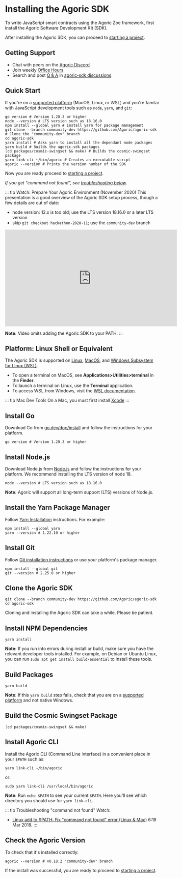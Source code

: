 # Installing the Agoric SDK

To write JavaScript smart contracts using the Agoric Zoe framework, first install the Agoric Software
Development Kit (SDK).

After installing the Agoric SDK, you can proceed to [starting a project](./start-a-project.md).

## Getting Support

- Chat with peers on the [Agoric Discord](https://agoric.com/discord)
- Join weekly [Office Hours](https://github.com/Agoric/agoric-sdk/wiki/Office-Hours)
- Search and post [Q & A](https://github.com/Agoric/agoric-sdk/discussions/categories/q-a) in [agoric-sdk discussions](https://github.com/Agoric/agoric-sdk/discussions)

## Quick Start

If you're on a [supported platform](#platform-linux-shell-or-equivalent) (MacOS, Linux, or WSL) and you're familar with JavaScript development tools such as `node`, `yarn`, and `git`:

```shell
go version # Version 1.20.3 or higher
node --version # LTS version such as 18.16.0
npm install --global yarn # Install yarn for package management
git clone --branch community-dev https://github.com/Agoric/agoric-sdk # Clone the "community-dev" branch
cd agoric-sdk
yarn install # Asks yarn to install all the dependant node packages
yarn build # Builds the agoric-sdk packages
(cd packages/cosmic-swingset && make) # Builds the cosmic-swingset package
yarn link-cli ~/bin/agoric # Creates an executable script
agoric --version # Prints the version number of the SDK
```

Now you are ready proceed to [starting a project](./start-a-project.md).

_If you get "command not found", see [troubleshooting below](#install-agoric-cli)._

::: tip Watch: Prepare Your Agoric Environment (November 2020)
This presentation is a good overview of the Agoric SDK setup process,
though a few details are out of date:

- node version: 12.x is too old; use the LTS version 18.16.0 or a later LTS version
- skip `git checkout hackathon-2020-11`; use the `community-dev` branch

<iframe width="560" height="315" src="https://www.youtube.com/embed/w0By22jYhJA" title="YouTube video player" frameborder="0" allow="accelerometer; autoplay; clipboard-write; encrypted-media; gyroscope; picture-in-picture" allowfullscreen></iframe>

**Note:** Video omits adding the Agoric SDK to your PATH.
:::

## Platform: Linux Shell or Equivalent

The Agoric SDK is supported on <a href="https://en.wikipedia.org/wiki/Linux">Linux</a>, <a href="https://www.apple.com/macos/">MacOS</a>, and <a href="https://docs.microsoft.com/en-us/windows/wsl/">Windows Subsystem for Linux (WSL)</a>.

- To open a terminal on MacOS, see **Applications>Utilities>terminal** in the **Finder**.
- To launch a terminal on Linux, use the **Terminal** application.
- To access WSL from Windows, visit the [WSL documentation](https://docs.microsoft.com/en-us/windows/wsl/).

::: tip Mac Dev Tools
On a Mac, you must first install
[Xcode](https://apps.apple.com/us/app/xcode/id497799835)
:::

## Install Go

Download Go from [go.dev/doc/install](https://go.dev/doc/install) and follow the instructions for your platform.

```shell
go version # Version 1.20.3 or higher
```

## Install Node.js

Download Node.js from [Node.js](https://nodejs.org/) and follow the instructions for your platform.
We recommend installing the LTS version of node 18.

```shell
node --version # LTS version such as 18.16.0
```

**Note:** Agoric will support all long-term support (LTS) versions of Node.js. 

## Install the Yarn Package Manager

Follow [Yarn Installation](https://classic.yarnpkg.com/en/docs/install)
instructions. For example:

```shell
npm install --global yarn
yarn --version # 1.22.10 or higher
```

## Install Git

Follow [Git installation instructions](https://git-scm.com/book/en/v2/Getting-Started-Installing-Git) or use your platform's package manager.

```shell
npm install --global git
git --version # 2.25.0 or higher
```

## Clone the Agoric SDK

```shell
git clone --branch community-dev https://github.com/Agoric/agoric-sdk
cd agoric-sdk
```

Cloning and installing the Agoric SDK can take a while. Please be patient.

## Install NPM Dependencies

```shell
yarn install
```

**Note:** If you run into errors during install or build, make sure you have the relevant developer tools installed. For example, on Debian or Ubuntu Linux, you can run `sudo apt get install build-essential` to install these tools.

## Build Packages

```shell
yarn build
```

**Note:** If this `yarn build` step fails, check that you are on a
[supported platform](#platform-linux-shell-or-equivalent) and
not native Windows.

## Build the Cosmic Swingset Package

```shell
(cd packages/cosmic-swingset && make)
```

## Install Agoric CLI

Install the Agoric CLI (Command Line Interface) in a convenient place in your `$PATH` such as:

```shell
yarn link-cli ~/bin/agoric
```

or:

```shell
sudo yarn link-cli /usr/local/bin/agoric
```

**Note:** Run `echo $PATH` to see your current `$PATH`. Here you'll see which directory you should use for `yarn link-cli`.

::: tip Troubleshooting "command not found"
Watch:

- [Linux add to \$PATH: Fix "command not found" error (Linux & Mac)](https://www.youtube.com/watch?v=gkqsLRDnqlA) 6:19 Mar 2018.
  :::

## Check the Agoric Version

To check that it's installed correctly:

```shell
agoric --version # v0.18.2 "community-dev" branch
```

If the install was successful, you are ready to proceed to [starting a project](./start-a-project.md).



